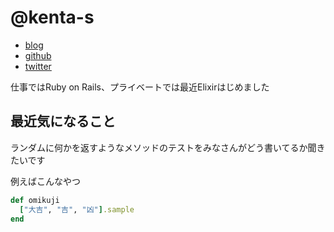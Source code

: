 # @kenta-s

* [blog](http://blog.kenta-s.com/)
* [github](https://github.com/kenta-s)
* [twitter](https://twitter.com/kenta_s_dev)

仕事ではRuby on Rails、プライベートでは最近Elixirはじめました

## 最近気になること

ランダムに何かを返すようなメソッドのテストをみなさんがどう書いてるか聞きたいです

例えばこんなやつ
```ruby
def omikuji
  ["大吉", "吉", "凶"].sample
end
```
